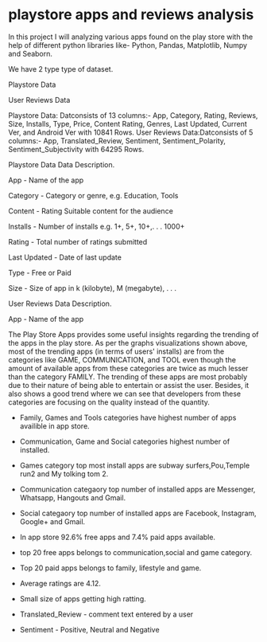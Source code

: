 # playstore apps and reviews analysis
In this project I will analyzing various apps found on the play store with the help of different python libraries like- Python, Pandas, Matplotlib, Numpy and Seaborn.

We have 2 type type of dataset.

Playstore Data

User Reviews Data

Playstore Data: Datconsists of 13 columns:- App, Category, Rating, Reviews, Size, Installs, Type, Price, Content Rating, Genres, Last Updated, Current Ver, and Android Ver with 10841 Rows.
User Reviews Data:Datconsists of 5 columns:- App, Translated_Review, Sentiment, Sentiment_Polarity, Sentiment_Subjectivity with 64295 Rows.

Playstore Data Data Description.

App - Name of the app

Category - Category or genre, e.g. Education, Tools

Content - Rating Suitable content for the audience

Installs - Number of installs e.g. 1+, 5+, 10+,. . . 1000+

Rating - Total number of ratings submitted

Last Updated - Date of last update

Type - Free or Paid

Size - Size of app in k (kilobyte), M (megabyte), . . .

User Reviews Data Description.

App - Name of the app

The Play Store Apps provides some useful insights regarding the trending of the apps in the play store. As per the graphs visualizations shown above, most of the trending apps (in terms of users' installs) are from the categories like GAME, COMMUNICATION, and TOOL even though the amount of available apps from these categories are twice as much lesser than the category FAMILY. The trending of these apps are most probably due to their nature of being able to entertain or assist the user. Besides, it also shows a good trend where we can see that developers from these categories are focusing on the quality instead of the quantity.

*   Family, Games and Tools categories have highest number of apps availible in app store.
*   Communication, Game and Social categories highest number of installed.
*   Games category top most install apps are subway surfers,Pou,Temple run2 and My tolking tom 2.
*   Communication categaory top number of installed apps are Messenger, Whatsapp, Hangouts and Gmail.

*   Social categaory top number of installed apps are Facebook, Instagram, Google+ and Gmail.

*   In app store 92.6% free apps and 7.4% paid apps available.
*   top 20 free apps belongs to communication,social and game category.


*   Top 20 paid apps belongs to family, lifestyle and game.

*   Average ratings are 4.12.
*   Small size of apps getting high ratting.

*   Translated_Review - comment text entered by a user

*   Sentiment - Positive, Neutral and Negative
